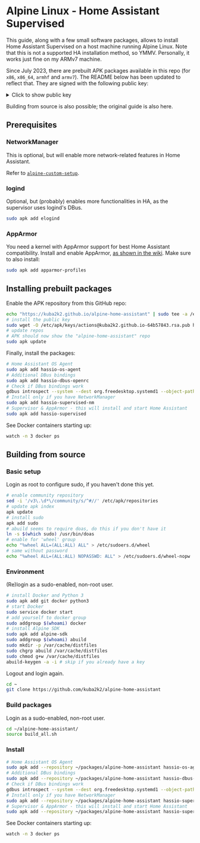 # Alpine Linux - Home Assistant Supervised

This guide, along with a few small software packages, allows to install Home Assistant Supervised on a host machine running Alpine Linux. Note that this is not a supported HA installation method, so YMMV. Personally, it works just fine on my ARMv7 machine.

Since July 2023, there are prebuilt APK packages available in this repo (for `x86`, `x86_64`, `armhf` and `armv7`). The README below has been updated to reflect that. They are signed with the following public key:

<details>
<summary>Click to show public key</summary>

```
-----BEGIN PUBLIC KEY-----
MIICIjANBgkqhkiG9w0BAQEFAAOCAg8AMIICCgKCAgEAvrueY+eFZkILqfOsb8T8
oxJ1tfM57VtIPJnGZeuEJchyd6AHbG7CCErdtLMRI7eWXJlAU23erFj6Wp/2zC5x
XgfuE5ekMmq/8WwkvLYl9i9I/tgiFWklHkLAOsY8LkwtuQDeDEt3gMPFheY3uNaN
FMWXKYWmknsQM10IV28TgDPfMLbVh7LagFbsKLWang50N+eGiMwQi+N1fZ/rrpk/
Rco5opHpTOC1i+GTXCcVkuOisTFw741p7fFhWksgN7XZBwDXE472KLWV/he6mAqA
/PbWmZHQxCdL1NwYJS5v9+K/c2sRUGb0dcHjC0bf9etrEg4otY7iydwZnM180mpt
oMRxSLb63OFcfsNtJRu8+Wy/oZ28HzQeEqF9d7Z6o3OrXntoAqRneFNet/GMap5U
1fjDEh79X0sjcZuASTV8hb4VvXR9s8Drw/POnpYdX1wLDSRm+N4Z0CoJDP0+CxVr
y11wSJmgyqkrZRfNyyQBW6H+zL+Pu5F15nq75fUlhE0eoBTi38THGgoGQSikBsHG
UXNr4nUIenfq0fzEYSlPYG3kXe/8FSKvNjUCYhpbwBEmhQ/NRWRfqBnvRS6Si1wP
+glz4VsR26fyMr2uH4SPL5c//GIgdCBZgfYusQsZjnJZkWDD8C61ijxBt+7cA0Sg
FN0IX6Z7106y3qPUktG2f+cCAwEAAQ==
-----END PUBLIC KEY-----
```
</details>

Building from source is also possible; the original guide is also here.

## Prerequisites

### NetworkManager

This is optional, but will enable more network-related features in Home Assistant.

Refer to [`alpine-custom-setup`](https://github.com/kuba2k2/alpine-custom-setup/blob/master/alpine.md#networkmanager).

### logind

Optional, but (probably) enables more functionalities in HA, as the supervisor uses logind's DBus.

```bash
sudo apk add elogind
```

### AppArmor

You need a kernel with AppArmor support for best Home Assistant compatibility. Install and enable AppArmor, [as shown in the wiki](https://wiki.alpinelinux.org/wiki/AppArmor). Make sure to also install:

```bash
sudo apk add apparmor-profiles
```

## Installing prebuilt packages

Enable the APK repository from this GitHub repo:

```bash
echo "https://kuba2k2.github.io/alpine-home-assistant" | sudo tee -a /etc/apk/repositories
# install the public key
sudo wget -O /etc/apk/keys/actions@kuba2k2.github.io-64b57843.rsa.pub https://raw.githubusercontent.com/kuba2k2/alpine-home-assistant/master/actions@kuba2k2.github.io-64b57843.rsa.pub
# update repos
# APK should now show the "alpine-home-assistant" repo
sudo apk update
```

Finally, install the packages:

```bash
# Home Assistant OS Agent
sudo apk add hassio-os-agent
# Additional DBus bindings
sudo apk add hassio-dbus-openrc
# Check if DBus bindings work
gdbus introspect --system --dest org.freedesktop.systemd1 --object-path /org/freedesktop/systemd1
# Install only if you have NetworkManager
sudo apk add hassio-supervised-nm
# Supervisor & AppArmor - this will install and start Home Assistant
sudo apk add hassio-supervised
```

See Docker containers starting up:

```bash
watch -n 3 docker ps
```

## Building from source

### Basic setup

Login as root to configure sudo, if you haven't done this yet.

```bash
# enable community repository
sed -i '/v3\.\d*\/community/s/^#//' /etc/apk/repositories
# update apk index
apk update
# install sudo
apk add sudo
# abuild seems to require doas, do this if you don't have it
ln -s $(which sudo) /usr/bin/doas
# enable for 'wheel' group
echo "%wheel ALL=(ALL:ALL) ALL" > /etc/sudoers.d/wheel
# same without password
echo "%wheel ALL=(ALL:ALL) NOPASSWD: ALL" > /etc/sudoers.d/wheel-nopw
```

### Environment

(Re)login as a sudo-enabled, non-root user.

```bash
# install Docker and Python 3
sudo apk add git docker python3
# start Docker
sudo service docker start
# add yourself to docker group
sudo addgroup $(whoami) docker
# install Alpine SDK
sudo apk add alpine-sdk
sudo addgroup $(whoami) abuild
sudo mkdir -p /var/cache/distfiles
sudo chgrp abuild /var/cache/distfiles
sudo chmod g+w /var/cache/distfiles
abuild-keygen -a -i # skip if you already have a key
```

Logout and login again.

```bash
cd ~
git clone https://github.com/kuba2k2/alpine-home-assistant
```

### Build packages

Login as a sudo-enabled, non-root user.

```bash
cd ~/alpine-home-assistant/
source build_all.sh
```

### Install

```bash
# Home Assistant OS Agent
sudo apk add --repository ~/packages/alpine-home-assistant hassio-os-agent
# Additional DBus bindings
sudo apk add --repository ~/packages/alpine-home-assistant hassio-dbus-openrc
# Check if DBus bindings work
gdbus introspect --system --dest org.freedesktop.systemd1 --object-path /org/freedesktop/systemd1
# Install only if you have NetworkManager
sudo apk add --repository ~/packages/alpine-home-assistant hassio-supervised-nm
# Supervisor & AppArmor - this will install and start Home Assistant
sudo apk add --repository ~/packages/alpine-home-assistant hassio-supervised
```

See Docker containers starting up:

```bash
watch -n 3 docker ps
```
